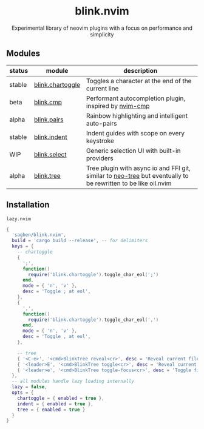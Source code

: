 <div align="center">

# blink.nvim

Experimental library of neovim plugins with a focus on performance and simplicity

</div>

## Modules

| status | module                                                  | description                                                                                                                                                     |
|--------|---------------------------------------------------------|-----------------------------------------------------------------------------------------------------------------------------------------------------------------|
| stable | [blink.chartoggle](/readmes/chartoggle/README.md)       | Toggles a character at the end of the current line                                                                                                              |
| beta   | [blink.cmp](https://github.com/saghen/blink.cmp)        | Performant autocompletion plugin, inspired by [nvim-cmp](https://github.com/hrsh7th/nvim-cmp)                                                                   |
| alpha  | [blink.pairs](https://github.com/saghen/blink.pairs)       | Rainbow highlighting and intelligent auto-pairs                                                                                         |
| stable | [blink.indent](/readmes/indent/README.md)               | Indent guides with scope on every keystroke                                                                                                                     |
| WIP    | [blink.select](/readmes/select/README.md)               | Generic selection UI with built-in providers                                                                                                                    |
| alpha  | [blink.tree](/readmes/tree/README.md)                   | Tree plugin with async io and FFI git, similar to [neo-tree](https://github.com/nvim-neo-tree/neo-tree.nvim) but eventually to be rewritten to be like oil.nvim |

## Installation

`lazy.nvim`

```lua
{
  'saghen/blink.nvim',
  build = 'cargo build --release', -- for delimiters
  keys = {
	-- chartoggle
	{
	  ';',
	  function()
	  	require('blink.chartoggle').toggle_char_eol(';')
	  end,
	  mode = { 'n', 'v' },
	  desc = 'Toggle ; at eol',
	},
	{
	  ',',
	  function()
	  	require('blink.chartoggle').toggle_char_eol(',')
	  end,
	  mode = { 'n', 'v' },
	  desc = 'Toggle , at eol',
	},

	-- tree
	{ '<C-e>', '<cmd>BlinkTree reveal<cr>', desc = 'Reveal current file in tree' },
	{ '<leader>E', '<cmd>BlinkTree toggle<cr>', desc = 'Reveal current file in tree' },
	{ '<leader>e', '<cmd>BlinkTree toggle-focus<cr>', desc = 'Toggle file tree focus' },
  },
  -- all modules handle lazy loading internally
  lazy = false,
  opts = {
    chartoggle = { enabled = true },
    indent = { enabled = true },
    tree = { enabled = true }
  }
}
